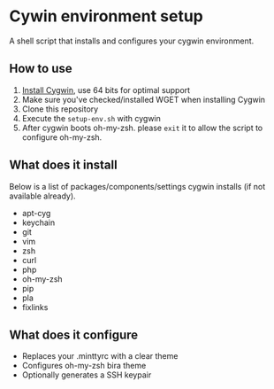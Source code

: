 # Cywin environment setup
A shell script that installs and configures your cygwin environment.

## How to use
1. [Install Cygwin](https://cygwin.com/install.html), use 64 bits for optimal support
1. Make sure you've checked/installed WGET when installing Cygwin
1. Clone this repository
1. Execute the `setup-env.sh` with cygwin
1. After cygwin boots oh-my-zsh. please `exit` it to allow the script to configure oh-my-zsh.

## What does it install
Below is a list of packages/components/settings cygwin installs (if not available already).

- apt-cyg
- keychain
- git
- vim
- zsh
- curl
- php
- oh-my-zsh
- pip
- pla
- fixlinks

## What does it configure
- Replaces your .minttyrc with a clear theme
- Configures oh-my-zsh bira theme
- Optionally generates a SSH keypair
